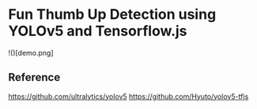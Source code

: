 # Fun Thumb Up Detection using YOLOv5 and Tensorflow.js

!()[demo.png]


## Reference

https://github.com/ultralytics/yolov5
https://github.com/Hyuto/yolov5-tfjs
